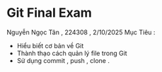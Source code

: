 # Git Final Exam
Nguyễn Ngọc Tân , 224308 , 2/10/2025
Mục Tiêu :
- Hiểu biết cơ bản về Git
- Thành thạo cách quản lý file trong Git
- Sử dụng commit , push , clone .
